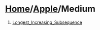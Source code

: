 # [Home](./../..)/[Apple](./..)/Medium
1. [Longest_Increasing_Subsequence](./Longest_Increasing_Subsequence.md)
